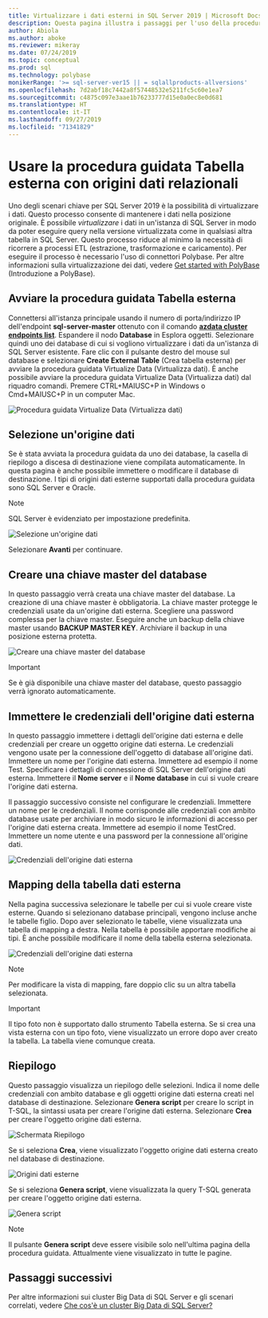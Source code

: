 ```yaml
---
title: Virtualizzare i dati esterni in SQL Server 2019 | Microsoft Docs
description: Questa pagina illustra i passaggi per l'uso della procedura guidata di creazione di una tabella esterna per le origini dati relazionali
author: Abiola
ms.author: aboke
ms.reviewer: mikeray
ms.date: 07/24/2019
ms.topic: conceptual
ms.prod: sql
ms.technology: polybase
monikerRange: '>= sql-server-ver15 || = sqlallproducts-allversions'
ms.openlocfilehash: 7d2abf18c7442a8f57448532e5211fc5c60e1ea7
ms.sourcegitcommit: c4875c097e3aae1b76233777d15e0a0ec8e0d681
ms.translationtype: HT
ms.contentlocale: it-IT
ms.lasthandoff: 09/27/2019
ms.locfileid: "71341829"
---
```

# <a name="use-the-external-table-wizard-with-relational-data-sources"></a>Usare la procedura guidata Tabella esterna con origini dati relazionali

Uno degli scenari chiave per SQL Server 2019 è la possibilità di virtualizzare i dati. Questo processo consente di mantenere i dati nella posizione originale. È possibile *virtualizzare* i dati in un'istanza di SQL Server in modo da poter eseguire query nella versione virtualizzata come in qualsiasi altra tabella in SQL Server. Questo processo riduce al minimo la necessità di ricorrere a processi ETL (estrazione, trasformazione e caricamento). Per eseguire il processo è necessario l'uso di connettori Polybase. Per altre informazioni sulla virtualizzazione dei dati, vedere [Get started with PolyBase](polybase-guide.md) (Introduzione a PolyBase).

## <a name="start-the-external-table-wizard"></a>Avviare la procedura guidata Tabella esterna

Connettersi all'istanza principale usando il numero di porta/indirizzo IP dell'endpoint **sql-server-master** ottenuto con il comando [**azdata cluster endpoints list**](../../big-data-cluster/deployment-guidance.md#endpoints). Espandere il nodo **Database** in Esplora oggetti. Selezionare quindi uno dei database di cui si vogliono virtualizzare i dati da un'istanza di SQL Server esistente. Fare clic con il pulsante destro del mouse sul database e selezionare **Create External Table** (Crea tabella esterna) per avviare la procedura guidata Virtualize Data (Virtualizza dati). È anche possibile avviare la procedura guidata Virtualize Data (Virtualizza dati) dal riquadro comandi. Premere CTRL+MAIUSC+P in Windows o Cmd+MAIUSC+P in un computer Mac.

![Procedura guidata Virtualize Data (Virtualizza dati)](media/data-virtualization/virtualize-data-wizard.png)
## <a name="select-a-data-source"></a>Selezione un'origine dati

Se è stata avviata la procedura guidata da uno dei database, la casella di riepilogo a discesa di destinazione viene compilata automaticamente. In questa pagina è anche possibile immettere o modificare il database di destinazione. I tipi di origini dati esterne supportati dalla procedura guidata sono SQL Server e Oracle.

> [!NOTE]
>SQL Server è evidenziato per impostazione predefinita.


![Selezione un'origine dati](media/data-virtualization/select-data-source.png)

Selezionare **Avanti** per continuare.

## <a name="create-a-database-master-key"></a>Creare una chiave master del database

In questo passaggio verrà creata una chiave master del database. La creazione di una chiave master è obbligatoria. La chiave master protegge le credenziali usate da un'origine dati esterna. Scegliere una password complessa per la chiave master. Eseguire anche un backup della chiave master usando **BACKUP MASTER KEY**. Archiviare il backup in una posizione esterna protetta.

![Creare una chiave master del database](media/data-virtualization/virtualize-data-master-key.png)

> [!IMPORTANT]
> Se è già disponibile una chiave master del database, questo passaggio verrà ignorato automaticamente.

## <a name="enter-external-data-source-credentials"></a>Immettere le credenziali dell'origine dati esterna

In questo passaggio immettere i dettagli dell'origine dati esterna e delle credenziali per creare un oggetto origine dati esterna. Le credenziali vengono usate per la connessione dell'oggetto di database all'origine dati. Immettere un nome per l'origine dati esterna. Immettere ad esempio il nome Test. Specificare i dettagli di connessione di SQL Server dell'origine dati esterna. Immettere il **Nome server** e il **Nome database** in cui si vuole creare l'origine dati esterna.

Il passaggio successivo consiste nel configurare le credenziali. Immettere un nome per le credenziali. Il nome corrisponde alle credenziali con ambito database usate per archiviare in modo sicuro le informazioni di accesso per l'origine dati esterna creata. Immettere ad esempio il nome TestCred. Immettere un nome utente e una password per la connessione all'origine dati.

![Credenziali dell'origine dati esterna](media/data-virtualization/data-source-credentials.png)

## <a name="external-data-table-mapping"></a>Mapping della tabella dati esterna

Nella pagina successiva selezionare le tabelle per cui si vuole creare viste esterne. Quando si selezionano database principali, vengono incluse anche le tabelle figlio. Dopo aver selezionato le tabelle, viene visualizzata una tabella di mapping a destra. Nella tabella è possibile apportare modifiche ai tipi. È anche possibile modificare il nome della tabella esterna selezionata.

![Credenziali dell'origine dati esterna](media/data-virtualization/data-table-mapping.png)

> [!NOTE]
>Per modificare la vista di mapping, fare doppio clic su un altra tabella selezionata.

> [!IMPORTANT]
>Il tipo foto non è supportato dallo strumento Tabella esterna. Se si crea una vista esterna con un tipo foto, viene visualizzato un errore dopo aver creato la tabella. La tabella viene comunque creata.

## <a name="summary"></a>Riepilogo

Questo passaggio visualizza un riepilogo delle selezioni. Indica il nome delle credenziali con ambito database e gli oggetti origine dati esterna creati nel database di destinazione. Selezionare **Genera script** per creare lo script in T-SQL, la sintassi usata per creare l'origine dati esterna. Selezionare **Crea** per creare l'oggetto origine dati esterna.

![Schermata Riepilogo](media/data-virtualization/virtualize-data-summary.png)

Se si seleziona **Crea**, viene visualizzato l'oggetto origine dati esterna creato nel database di destinazione.

![Origini dati esterne](media/data-virtualization/external-data-sources.png)

Se si seleziona **Genera script**, viene visualizzata la query T-SQL generata per creare l'oggetto origine dati esterna.

![Genera script](media/data-virtualization/generated-script.png)

> [!NOTE]
> Il pulsante **Genera script** deve essere visibile solo nell'ultima pagina della procedura guidata. Attualmente viene visualizzato in tutte le pagine.

## <a name="next-steps"></a>Passaggi successivi

Per altre informazioni sui cluster Big Data di SQL Server e gli scenari correlati, vedere [Che cos'è un cluster Big Data di SQL Server?](../../big-data-cluster/big-data-cluster-overview.md)
